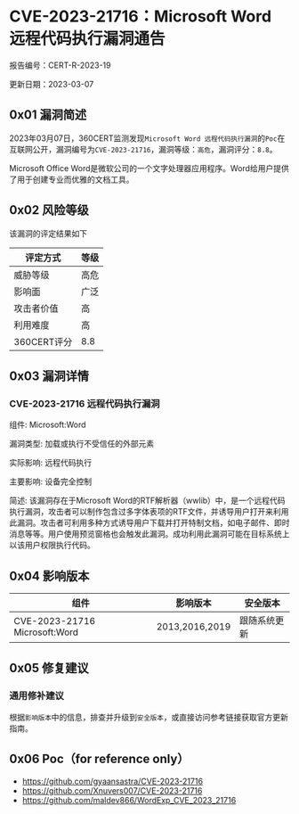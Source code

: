 # CVE-2023-21716：Microsoft Word 远程代码执行漏洞通告

报告编号：CERT-R-2023-19

更新日期：2023-03-07

## 0x01  漏洞简述

2023年03月07日，360CERT监测发现`Microsoft Word 远程代码执行漏洞`的`Poc`在互联网公开，漏洞编号为`CVE-2023-21716`，漏洞等级：`高危`，漏洞评分：`8.8`。

Microsoft Office Word是微软公司的一个文字处理器应用程序。Word给用户提供了用于创建专业而优雅的文档工具。

## 0x02  风险等级

该漏洞的评定结果如下

| 评定方式    | 等级 |
| ----------- | ---- |
| 威胁等级    | 高危 |
| 影响面      | 广泛 |
| 攻击者价值  | 高   |
| 利用难度    | 高   |
| 360CERT评分 | 8.8  |

## 0x03  漏洞详情

### CVE-2023-21716 远程代码执行漏洞

组件: Microsoft:Word

漏洞类型: 加载或执行不受信任的外部元素

实际影响: 远程代码执行

主要影响: 设备完全控制

简述: 该漏洞存在于Microsoft Word的RTF解析器（wwlib）中，是一个远程代码执行漏洞，攻击者可以制作包含过多字体表项的RTF文件，并诱导用户打开来利用此漏洞。攻击者可利用多种方式诱导用户下载并打开特制文档，如电子邮件、即时消息等等。用户使用预览窗格也会触发此漏洞。成功利用此漏洞可能在目标系统上以该用户权限执行代码。

## 0x04  影响版本

| 组件                          | 影响版本       | 安全版本     |
| ----------------------------- | -------------- | ------------ |
| CVE-2023-21716 Microsoft:Word | 2013,2016,2019 | 跟随系统更新 |

## 0x05  修复建议

### 通用修补建议

根据`影响版本`中的信息，排查并升级到`安全版本`，或直接访问参考链接获取官方更新指南。

## 0x06 Poc（for reference only）

- https://github.com/gyaansastra/CVE-2023-21716
- https://github.com/Xnuvers007/CVE-2023-21716
- https://github.com/maldev866/WordExp_CVE_2023_21716
